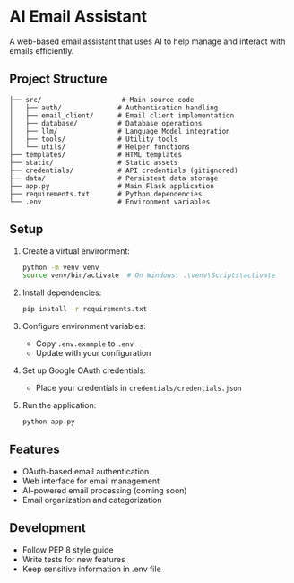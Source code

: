 # AI Email Assistant

A web-based email assistant that uses AI to help manage and interact with emails efficiently.

## Project Structure

```
├── src/                    # Main source code
│   ├── auth/              # Authentication handling
│   ├── email_client/      # Email client implementation
│   ├── database/          # Database operations
│   ├── llm/               # Language Model integration
│   ├── tools/             # Utility tools
│   └── utils/             # Helper functions
├── templates/             # HTML templates
├── static/                # Static assets
├── credentials/           # API credentials (gitignored)
├── data/                  # Persistent data storage
├── app.py                 # Main Flask application
├── requirements.txt       # Python dependencies
└── .env                   # Environment variables
```

## Setup

1. Create a virtual environment:
   ```bash
   python -m venv venv
   source venv/bin/activate  # On Windows: .\venv\Scripts\activate
   ```

2. Install dependencies:
   ```bash
   pip install -r requirements.txt
   ```

3. Configure environment variables:
   - Copy `.env.example` to `.env`
   - Update with your configuration

4. Set up Google OAuth credentials:
   - Place your credentials in `credentials/credentials.json`

5. Run the application:
   ```bash
   python app.py
   ```

## Features

- OAuth-based email authentication
- Web interface for email management
- AI-powered email processing (coming soon)
- Email organization and categorization

## Development

- Follow PEP 8 style guide
- Write tests for new features
- Keep sensitive information in .env file